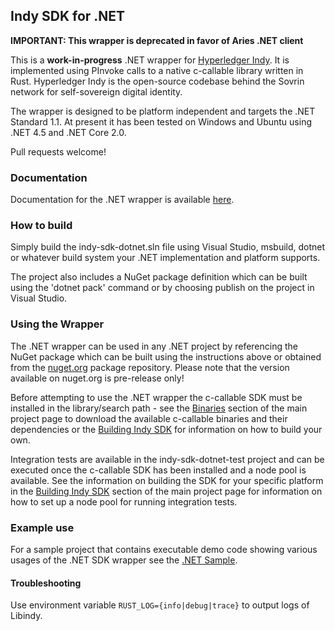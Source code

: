 ## Indy SDK for .NET

**IMPORTANT: This wrapper is deprecated in favor of Aries .NET client**

This is a **work-in-progress** .NET wrapper for [ Hyperledger Indy](https://www.hyperledger.org/projects/hyperledger-indy). It is implemented using PInvoke calls to a native c-callable library written in Rust. 
Hyperledger Indy is the open-source codebase behind the Sovrin network for self-sovereign digital identity.

The wrapper is designed to be platform independent and targets the .NET Standard 1.1. At present it has been tested on Windows and Ubuntu using .NET 4.5 and .NET Core 2.0.

Pull requests welcome!

### Documentation

Documentation for the .NET wrapper is available [here](https://github.com/hyperledger/indy-sdk/blob/master/wrappers/dotnet/docs/index.html).

### How to build

Simply build the indy-sdk-dotnet.sln file using Visual Studio, msbuild, dotnet or whatever build system your .NET implementation and platform supports.  

The project also includes a NuGet package definition which can be built using the 'dotnet pack' command or by choosing publish on the project in Visual Studio.

### Using the Wrapper

The .NET wrapper can be used in any .NET project by referencing the NuGet package which can be built using the instructions above or obtained from the 
[nuget.org](https://www.nuget.org/packages/Hyperledger.Indy.Sdk) package repository.  Please note that the version available on nuget.org is pre-release only! 

Before attempting to use the .NET wrapper the c-callable SDK must be installed in the library/search path - see the [Binaries](../../README.md#binaries) section of the main project page to download 
the available c-callable binaries and their dependencies or the [Building Indy SDK](../../README.md#building-indy-sdk) for information on how to build your own.

Integration tests are available in the indy-sdk-dotnet-test project and can be executed once the c-callable SDK has been installed and a node pool is available.  See the information on building
the SDK for your specific platform in the [Building Indy SDK](../../README.md#building-indy-sdk) section of the main project page for information on how to set up a node pool for running integration tests.
 
### Example use

For a sample project that contains executable demo code showing various usages of the .NET SDK wrapper see the [.NET Sample](../../samples/dotnet/README.md).

#### Troubleshooting
Use environment variable `RUST_LOG={info|debug|trace}` to output logs of Libindy.
